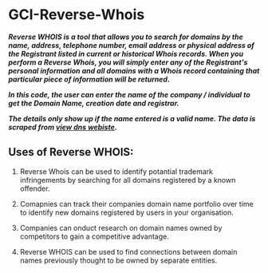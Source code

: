 # GCI-Reverse-Whois

___Reverse WHOIS is a tool that allows you to search for domains by the name, address, telephone number, email address or 
physical address of the Registrant listed in current or historical Whois records. When you perform a Reverse Whois, you will
simply enter any of the Registrant's personal information and all domains with a Whois record containing that particular piece 
of information will be returned.___

___In this code, the user can enter the name of the company / individual to get the Domain Name, creation date and registrar.___

___The details only show up if the name entered is a valid name. The data is scraped from [view dns webiste](https://viewdns.info/).___

## Uses of Reverse WHOIS:

1. Reverse Whois can be used to identify potantial trademark infringements by searching for all domains registered by a known offender.

2. Comapnies can track their companies domain name portfolio over time to identify new domains registered by users in your organisation.

3. Companies can onduct research on domain names owned by competitors to gain a competitive advantage.

4. Reverse WHOIS can be used to find connections between domain names previously thought to be owned by separate entities.

